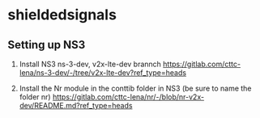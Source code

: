 # shieldedsignals

## Setting up NS3
1. Install NS3 ns-3-dev, v2x-lte-dev brannch
https://gitlab.com/cttc-lena/ns-3-dev/-/tree/v2x-lte-dev?ref_type=heads

2.  Install the Nr module in the conttib folder in NS3 (be sure to name the folder nr)
https://gitlab.com/cttc-lena/nr/-/blob/nr-v2x-dev/README.md?ref_type=heads

